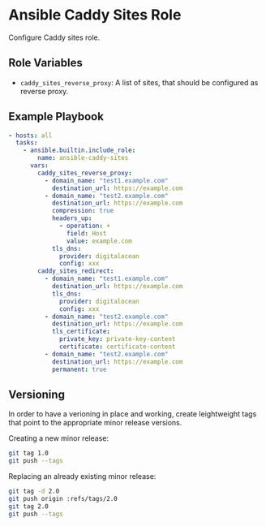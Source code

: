 Ansible Caddy Sites Role
========================

Configure Caddy sites role.

## Role Variables

- `caddy_sites_reverse_proxy`: A list of sites, that should be configured as reverse proxy.

## Example Playbook

```yaml
- hosts: all
  tasks:
    - ansible.builtin.include_role:
        name: ansible-caddy-sites
      vars:
        caddy_sites_reverse_proxy:
          - domain_name: "test1.example.com"
            destination_url: https://example.com
          - domain_name: "test2.example.com"
            destination_url: https://example.com
            compression: true
            headers_up:
              - operation: +
                field: Host
                value: example.com
            tls_dns:
              provider: digitalocean
              config: xxx
        caddy_sites_redirect:
          - domain_name: "test1.example.com"
            destination_url: https://example.com
            tls_dns:
              provider: digitalocean
              config: xxx
          - domain_name: "test2.example.com"
            destination_url: https://example.com
            tls_certificate:
              private_key: private-key-content
              certificate: certificate-content
          - domain_name: "test2.example.com"
            destination_url: https://example.com
            permanent: true
```


## Versioning

In order to have a verioning in place and working, create leightweight tags that point to the appropriate minor release versions.

Creating a new minor release:

```bash
git tag 1.0
git push --tags
```

Replacing an already existing minor release:

```bash
git tag -d 2.0
git push origin :refs/tags/2.0
git tag 2.0
git push --tags
```
